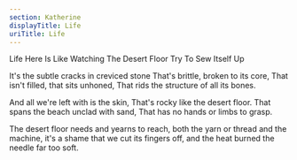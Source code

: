 ```yaml
---
section: Katherine
displayTitle: Life
uriTitle: Life
---
```


Life Here Is Like Watching The Desert Floor Try To Sew Itself Up

It's the subtle cracks in creviced stone
That's brittle, broken to its core,
That isn't filled, that sits unhoned,
That rids the structure of all its bones.

And all we're left with is the skin,
That's rocky like the desert floor.
That spans the beach unclad with sand,
That has no hands or limbs to grasp.

The desert floor needs and yearns to reach,
both the yarn or thread and the machine,
it's a shame that we cut its fingers off,
and the heat burned the needle far too soft.

